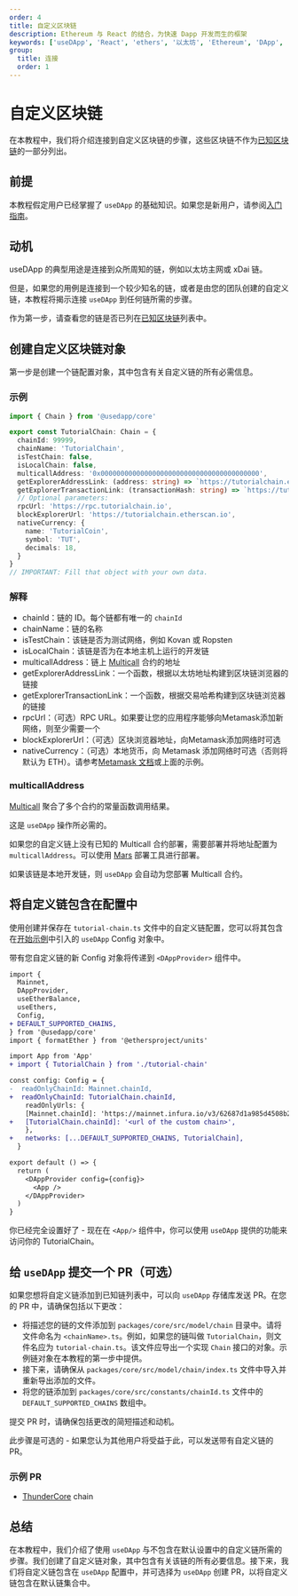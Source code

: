 ```yaml
---
order: 4
title: 自定义区块链
description: Ethereum 与 React 的结合，为快速 Dapp 开发而生的框架
keywords: ['useDApp', 'React', 'ethers', '以太坊', 'Ethereum', 'DApp', 'ganache', '紫竹翻译计划']
group:
  title: 连接
  order: 1
---
```


# 自定义区块链

在本教程中，我们将介绍连接到自定义区块链的步骤，这些区块链不作为[已知区块链](https://adfoc.us/8114291)的一部分列出。

## 前提

本教程假定用户已经掌握了 `useDApp` 的基础知识。如果您是新用户，请参阅[入门指南](/getting-started)。

## 动机

useDApp 的典型用途是连接到众所周知的链，例如以太坊主网或 xDai 链。

但是，如果您的用例是连接到一个较少知名的链，或者是由您的团队创建的自定义链，本教程将揭示连接 `useDApp` 到任何链所需的步骤。

作为第一步，请查看您的链是否已列在[已知区块链]((https://adfoc.us/8114291))列表中。

## 创建自定义区块链对象

第一步是创建一个链配置对象，其中包含有关自定义链的所有必需信息。

### 示例

```ts
import { Chain } from '@usedapp/core'

export const TutorialChain: Chain = {
  chainId: 99999,
  chainName: 'TutorialChain',
  isTestChain: false,
  isLocalChain: false,
  multicallAddress: '0x0000000000000000000000000000000000000000',
  getExplorerAddressLink: (address: string) => `https://tutorialchain.etherscan.io/address/${address}`,
  getExplorerTransactionLink: (transactionHash: string) => `https://tutorialchain.etherscan.io/tx/${transactionHash}`,
  // Optional parameters:
  rpcUrl: 'https://rpc.tutorialchain.io',
  blockExplorerUrl: 'https://tutorialchain.etherscan.io',
  nativeCurrency: {
    name: 'TutorialCoin',
    symbol: 'TUT',
    decimals: 18,
  }
}
// IMPORTANT: Fill that object with your own data.
```

### 解释

- chainId：链的 ID。每个链都有唯一的 `chainId`
- chainName：链的名称
- isTestChain：该链是否为测试网络，例如 Kovan 或 Ropsten
- isLocalChain：该链是否为在本地主机上运行的开发链
- multicallAddress：链上 [Multicall](https://adfoc.us/81142995306698) 合约的地址
- getExplorerAddressLink：一个函数，根据以太坊地址构建到区块链浏览器的链接
- getExplorerTransactionLink：一个函数，根据交易哈希构建到区块链浏览器的链接
- rpcUrl：（可选）RPC URL。如果要让您的应用程序能够向Metamask添加新网络，则至少需要一个
- blockExplorerUrl：（可选）区块浏览器地址，向Metamask添加网络时可选
- nativeCurrency：（可选）本地货币，向 Metamask 添加网络时可选（否则将默认为 ETH）。请参考[Metamask 文档](https://adfoc.us/81142995310604)或上面的示例。

### multicallAddress

[Multicall](https://adfoc.us/81142995306698) 聚合了多个合约的常量函数调用结果。

这是 `useDApp` 操作所必需的。

如果您的自定义链上没有已知的 Multicall 合约部署，需要部署并将地址配置为 `multicallAddress`。可以使用 [Mars](https://adfoc.us/81142995310706) 部署工具进行部署。

如果该链是本地开发链，则 `useDApp` 会自动为您部署 Multicall 合约。

## 将自定义链包含在配置中

使用创建并保存在 `tutorial-chain.ts` 文件中的自定义链配置，您可以将其包含在[开始示例](/getting-started#示例)中引入的 `useDApp` Config 对象中。

带有您自定义链的新 Config 对象将传递到 `<DAppProvider>` 组件中。

```diff
import {
  Mainnet,
  DAppProvider,
  useEtherBalance,
  useEthers,
  Config,
+ DEFAULT_SUPPORTED_CHAINS,
} from '@usedapp/core'
import { formatEther } from '@ethersproject/units'

import App from 'App'
+ import { TutorialChain } from './tutorial-chain'

const config: Config = {
-  readOnlyChainId: Mainnet.chainId,
+  readOnlyChainId: TutorialChain.chainId,
    readOnlyUrls: {
    [Mainnet.chainId]: 'https://mainnet.infura.io/v3/62687d1a985d4508b2b7a24827551934',
+   [TutorialChain.chainId]: '<url of the custom chain>',
    },
+   networks: [...DEFAULT_SUPPORTED_CHAINS, TutorialChain],
  }

export default () => {
  return (
    <DAppProvider config={config}>
      <App />
    </DAppProvider>
  )
}
```

你已经完全设置好了 - 现在在 `<App/>` 组件中，你可以使用 `useDApp` 提供的功能来访问你的 TutorialChain。

## 给 `useDApp` 提交一个 PR（可选）

如果您想将自定义链添加到已知链列表中，可以向 `useDApp` 存储库发送 PR。在您的 PR 中，请确保包括以下更改：

- 将描述您的链的文件添加到 `packages/core/src/model/chain` 目录中。请将文件命名为 `<chainName>.ts`。例如，如果您的链叫做 `TutorialChain`，则文件名应为 `tutorial-chain.ts`。该文件应导出一个实现 `Chain` 接口的对象。示例链对象在本教程的第一步中提供。
- 接下来，请确保从 `packages/core/src/model/chain/index.ts` 文件中导入并重新导出添加的文件。
- 将您的链添加到 `packages/core/src/constants/chainId.ts` 文件中的 `DEFAULT_SUPPORTED_CHAINS` 数组中。

提交 PR 时，请确保包括更改的简短描述和动机。

此步骤是可选的 - 如果您认为其他用户将受益于此，可以发送带有自定义链的 PR。

### 示例 PR

- [ThunderCore](https://adfoc.us/81142995310858) chain

## 总结

在本教程中，我们介绍了使用 `useDApp` 与不包含在默认设置中的自定义链所需的步骤。我们创建了自定义链对象，其中包含有关该链的所有必要信息。接下来，我们将自定义链包含在 `useDApp` 配置中，并可选择为 `useDApp` 创建 PR，以将自定义链包含在默认链集合中。
